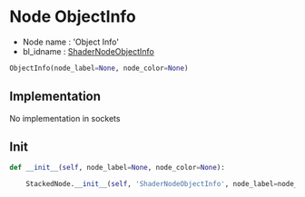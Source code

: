# Node ObjectInfo

- Node name : 'Object Info'
- bl_idname : [ShaderNodeObjectInfo](https://docs.blender.org/api/current/bpy.types.{bl_idname}.html)


``` python
ObjectInfo(node_label=None, node_color=None)
```
## Implementation

No implementation in sockets

## Init

``` python
def __init__(self, node_label=None, node_color=None):

    StackedNode.__init__(self, 'ShaderNodeObjectInfo', node_label=node_label, node_color=node_color)
```
